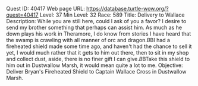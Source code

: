 Quest ID: 40417
Web page URL: https://database.turtle-wow.org/?quest=40417
Level: 37
Min Level: 32
Race: 589
Title: Delivery to Wallace
Description: While you are still here, could I ask of you a favor? I desire to send my brother something that perhaps can assist him. As much as he down plays his work in Theramore, I do know from stories I have heard that the swamp is crawling with all manner of orc and dragon.$B$BI had a fireheated shield made some time ago, and haven't had the chance to sell it yet, I would much rather that it gets to him out there, then to sit in my shop and collect dust, aside, there is no finer gift I can give.$B$BTake this shield to him out in Dustwallow Marsh, it would mean quite a lot to me.
Objective: Deliver Bryan's Fireheated Shield to Captain Wallace Cross in Dustwallow Marsh.
